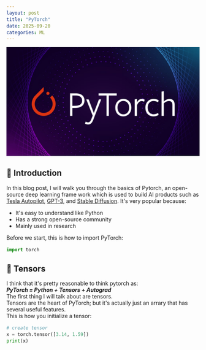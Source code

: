 ```yaml
---
layout: post
title: "PyTorch"
date: 2025-09-20
categories: ML
---
```

![PyTorch logo](/assets/images/posts/2025/pytorch/pytorch_logo.png)
## 📌 Introduction
In this blog post, I will walk you through the basics of Pytorch, an open-source deep learning frame work which is used to build AI products such as [Tesla Autopilot](https://www.youtube.com/watch?v=oBklltKXtDE), [GPT-3](https://openai.com/index/gpt-3-apps/), and [Stable Diffusion](https://stability.ai/stable-image). It's very popular because:
- It's easy to understand like Python
- Has a strong open-source community
- Mainly used in research

Before we start, this is how to import PyTorch:
```python
import torch
```

## 🔢 Tensors
I think that it's pretty reasonable to think pytorch as:<br>
***PyTorch = Python + Tensors + Autograd***<br>
The first thing I will talk about are tensors.<br>
Tensors are the heart of PyTorch; but it's actually just an arrary that has several useful features.<br>
This is how you initialize a tensor:
```python
# create tensor
x = torch.tensor([3.14, 1.59])
print(x)
```
